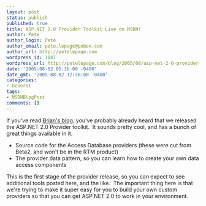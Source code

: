 ```yaml
---
layout: post
status: publish
published: true
title: ASP.NET 2.0 Provider Toolkit Live on MSDN!
author: Pete
author_login: Pete
author_email: pete.lepage@pobox.com
author_url: http://petelepage.com
wordpress_id: 1887
wordpress_url: http://petelepage.com/blog/2005/08/asp-net-2-0-provider-toolkit-live-on-msdn/
date: '2005-08-02 05:36:00 -0400'
date_gmt: '2005-08-02 12:36:00 -0400'
categories:
- General
tags:
- MSDNBlogPost
comments: []
---
```

<p>If you've read <a href="http://blogs.msdn.com/bgold/archive/2005/08/01/446301.aspx">Brian's blog</a>, you've probably already heard that we released the ASP.NET 2.0 Provider toolkit.&nbsp; It sounds pretty cool, and has a bunch of great things available in it.</p>
<ul>
<li>Source code for the Access Database providers (these were cut from Beta2, and won't be in the RTM product)</li>
<li>The provider data pattern, so you can learn how to create your own data access components</li>
</ul>
<p>This is the first stage of the provider release, so you can expect to see additional tools posted here, and the like.&nbsp; The important thing here is that we're trying to make it super easy for you to build your own custom providers so that you can get ASP.NET 2.0 to work in your environment.</p>
